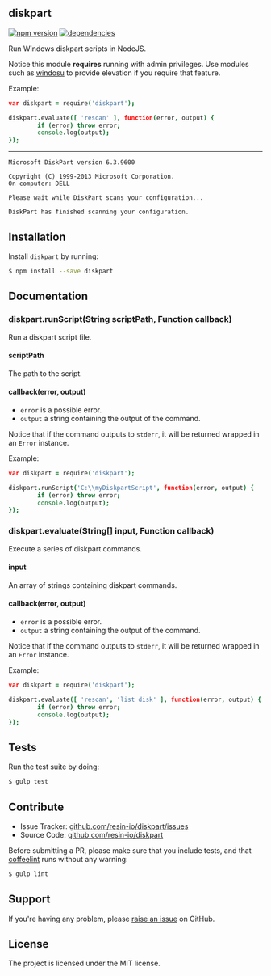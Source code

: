 diskpart
---------

[![npm version](https://badge.fury.io/js/diskpart.svg)](http://badge.fury.io/js/diskpart)
[![dependencies](https://david-dm.org/resin-io/diskpart.png)](https://david-dm.org/resin-io/diskpart.png)

Run Windows diskpart scripts in NodeJS.

Notice this module **requires** running with admin privileges. Use modules such as [windosu](https://www.npmjs.com/package/windosu) to provide elevation if you require that feature.

Example:

```coffee
var diskpart = require('diskpart');

diskpart.evaluate([ 'rescan' ], function(error, output) {
		if (error) throw error;
		console.log(output);
});
```
***
```
Microsoft DiskPart version 6.3.9600

Copyright (C) 1999-2013 Microsoft Corporation.
On computer: DELL

Please wait while DiskPart scans your configuration...

DiskPart has finished scanning your configuration.
```

Installation
------------

Install `diskpart` by running:

```sh
$ npm install --save diskpart
```

Documentation
-------------

### diskpart.runScript(String scriptPath, Function callback)

Run a diskpart script file.

#### scriptPath

The path to the script.

#### callback(error, output)

- `error` is a possible error.
- `output` a string containing the output of the command.

Notice that if the command outputs to `stderr`, it will be returned wrapped in an `Error` instance.

Example:

```coffee
var diskpart = require('diskpart');

diskpart.runScript('C:\\myDiskpartScript', function(error, output) {
		if (error) throw error;
		console.log(output);
});
```

### diskpart.evaluate(String[] input, Function callback)

Execute a series of diskpart commands.

#### input

An array of strings containing diskpart commands.

#### callback(error, output)

- `error` is a possible error.
- `output` a string containing the output of the command.

Notice that if the command outputs to `stderr`, it will be returned wrapped in an `Error` instance.

Example:

```coffee
var diskpart = require('diskpart');

diskpart.evaluate([ 'rescan', 'list disk' ], function(error, output) {
		if (error) throw error;
		console.log(output);
});
```

Tests
-----

Run the test suite by doing:

```sh
$ gulp test
```

Contribute
----------

- Issue Tracker: [github.com/resin-io/diskpart/issues](https://github.com/resin-io/diskpart/issues)
- Source Code: [github.com/resin-io/diskpart](https://github.com/resin-io/diskpart)

Before submitting a PR, please make sure that you include tests, and that [coffeelint](http://www.coffeelint.org/) runs without any warning:

```sh
$ gulp lint
```

Support
-------

If you're having any problem, please [raise an issue](https://github.com/resin-io/diskpart/issues/new) on GitHub.

License
-------

The project is licensed under the MIT license.
